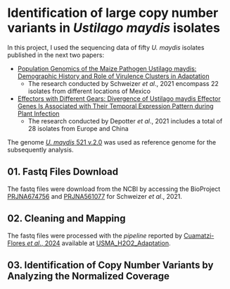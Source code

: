 # Identification of large copy number variants in <i>Ustilago maydis</i> isolates

In this project, I used the sequencing data of fifty <i>U. maydis</i> isolates published in the next two papers:
 - [Population Genomics of the Maize Pathogen Ustilago maydis: Demographic History and Role of Virulence Clusters in Adaptation](https://academic.oup.com/gbe/article/13/5/evab073/6219951?login=false)
    - The research conducted by Schweizer <i>et al</i>., 2021 encompass 22 isolates from different locations of Mexico
 - [Effectors with Different Gears: Divergence of Ustilago maydis Effector Genes Is Associated with Their Temporal Expression Pattern during Plant Infection](https://www.mdpi.com/2309-608X/7/1/16)
    - The research conducted by Depotter <i>et al</i>., 2021 includes a total of 28 isolates from Europe and China

The genome [<i>U. maydis</i> 521 v.2.0](https://fungi.ensembl.org/Ustilago_maydis/Info/Index) was used as reference genome for the subsequently analysis.

## 01. Fastq Files Download
The fastq files were download from the NCBI by accessing the BioProject [PRJNA674756](https://www.ncbi.nlm.nih.gov/bioproject/PRJNA561077) and [PRJNA561077](https://www.ncbi.nlm.nih.gov/bioproject/PRJNA561077) for Schweizer <i>et al</i>., 2021.

## 02. Cleaning and Mapping
The fastq files were processed with the <i>pipeline</i> reported by [Cuamatzi-Flores <i>et al</i>., 2024](https://link.springer.com/article/10.1007/s10123-024-00489-8) available at [USMA_H2O2_Adaptation](https://github.com/JLuisCuamatzi/USMA_H2O2_Adaptation/tree/main).
 
## 03. Identification of Copy Number Variants by Analyzing the Normalized Coverage


